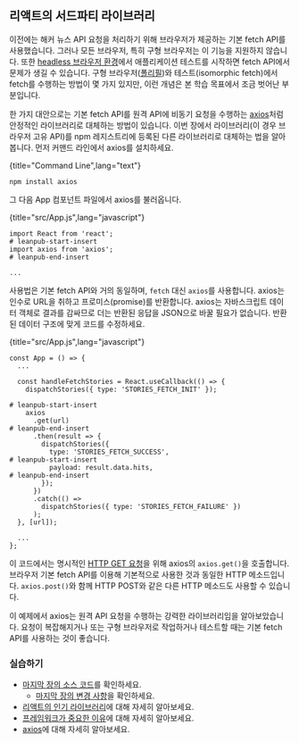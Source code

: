## 리액트의 서드파티 라이브러리

이전에는 해커 뉴스 API 요청을 처리하기 위해 브라우저가 제공하는 기본 fetch API를 사용했습니다. 그러나 모든 브라우저, 특히 구형 브라우저는 이 기능을 지원하지 않습니다. 또한 [headless 브라우저 환경](https://en.wikipedia.org/wiki/Headless_browser)에서 애플리케이션 테스트를 시작하면 fetch API에서 문제가 생길 수 있습니다. 구형 브라우저([폴리필](https://en.wikipedia.org/wiki/Polyfill_(programming)))와 테스트(isomorphic fetch)에서 fetch를 수행하는 방법이 몇 가지 있지만, 이런 개념은 본 학습 목표에서 조금 벗어난 부분입니다.

한 가지 대안으로는 기본 fetch API를 원격 API에 비동기 요청을 수행하는 [axios](https://github.com/axios/axios)처럼 안정적인 라이브러리로 대체하는 방법이 있습니다. 이번 장에서 라이브러리(이 경우 브라우저 고유 API)를 npm 레지스트리에 등록된 다른 라이브러리로 대체하는 법을 알아봅니다. 먼저 커맨드 라인에서 axios를 설치하세요.

{title="Command Line",lang="text"}
~~~~~~~
npm install axios
~~~~~~~

그 다음 App 컴포넌트 파일에서 axios를 불러옵니다.

{title="src/App.js",lang="javascript"}
~~~~~~~
import React from 'react';
# leanpub-start-insert
import axios from 'axios';
# leanpub-end-insert

...
~~~~~~~

사용법은 기본 fetch API와 거의 동일하며, `fetch` 대신 `axios`를 사용합니다. axios는 인수로 URL을 취하고 프로미스(promise)를 반환합니다. axios는 자바스크립트 데이터 객체로 결과를 감싸므로 더는 반환된 응답을 JSON으로 바꿀 필요가 없습니다. 반환된 데이터 구조에 맞게 코드를 수정하세요.

{title="src/App.js",lang="javascript"}
~~~~~~~
const App = () => {
  ...

  const handleFetchStories = React.useCallback(() => {
    dispatchStories({ type: 'STORIES_FETCH_INIT' });

# leanpub-start-insert
    axios
      .get(url)
# leanpub-end-insert
      .then(result => {
        dispatchStories({
          type: 'STORIES_FETCH_SUCCESS',
# leanpub-start-insert
          payload: result.data.hits,
# leanpub-end-insert
        });
      })
      .catch(() =>
        dispatchStories({ type: 'STORIES_FETCH_FAILURE' })
      );
  }, [url]);

  ...
};
~~~~~~~

이 코드에서는 명시적인 [HTTP GET 요청](https://developer.mozilla.org/en-US/docs/Web/HTTP/Methods/GET)을 위해 axios의 `axios.get()`을 호출합니다. 브라우저 기본 fetch API를 이용해 기본적으로 사용한 것과 동일한 HTTP 메소드입니다. `axios.post()`와 함께 HTTP POST와 같은 다른 HTTP 메소드도 사용할 수 있습니다.

이 예제에서 axios는 원격 API 요청을 수행하는 강력한 라이브러리임을 알아보았습니다. 요청이 복잡해지거나 또는 구형 브라우저로 작업하거나 테스트할 때는 기본 fetch API를 사용하는 것이 좋습니다.

### 실습하기

* [마지막 장의 소스 코드](https://codesandbox.io/s/github/the-road-to-learn-react/hacker-stories/tree/hs/Third-Party-Libraries-in-React)를 확인하세요.
  * [마지막 장의 변경 사항](https://github.com/the-road-to-learn-react/hacker-stories/compare/hs/Explicit-Data-Fetching-with-React...hs/Third-Party-Libraries-in-React?expand=1)을 확인하세요.
* [리액트의 인기 라이브러리](https://www.robinwieruch.de/react-libraries)에 대해 자세히 알아보세요.
* [프레임워크가 중요한 이유](https://www.robinwieruch.de/why-frameworks-matter)에 대해 자세히 알아보세요.
* [axios](https://github.com/axios/axios)에 대해 자세히 알아보세요.